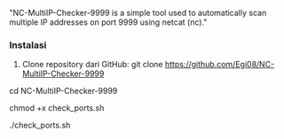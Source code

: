 "NC-MultiIP-Checker-9999 is a simple tool used to automatically scan multiple IP addresses on port 9999 using netcat (nc)."

### Instalasi

1. Clone repository dari GitHub:
git clone https://github.com/Egi08/NC-MultiIP-Checker-9999

cd NC-MultiIP-Checker-9999

chmod +x check_ports.sh

./check_ports.sh

